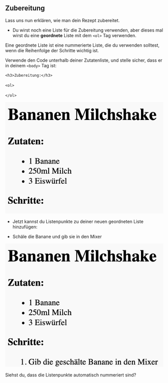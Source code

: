 ## Zubereitung

Lass uns nun erklären, wie man dein Rezept zubereitet.

+ Du wirst noch eine Liste für die Zubereitung verwenden, aber dieses mal wirst du eine **geordnete** Liste mit dem `<ol>` Tag verwenden.

Eine geordnete Liste ist eine nummerierte Liste, die du verwenden solltest, wenn die Reihenfolge der Schritte wichtig ist.

Verwende den Code unterhalb deiner Zutatenliste, und stelle sicher, dass er in deinem `<body>` Tag ist:

    <h3>Zubereitung:</h3>
    
    <ol>
    
    </ol>
    

![Screenshot](images/recipe-method.png)

+ Jetzt kannst du Listenpunkte zu deiner neuen geordneten Liste hinzufügen:

    <li>Schäle die Banane und gib sie in den Mixer</li>
    

![Screenshot](images/recipe-ol.png)

Siehst du, dass die Listenpunkte automatisch nummeriert sind?